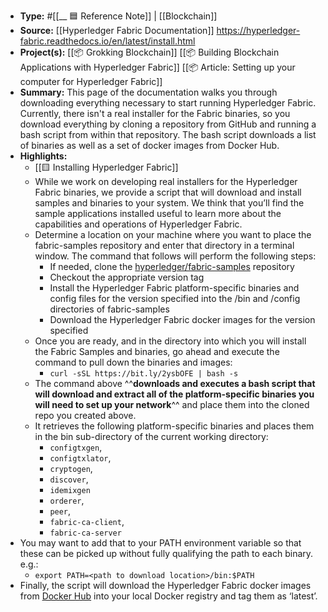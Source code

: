 - **Type:** #[[__ 🟦  Reference Note]] | [[Blockchain]]
- **Source:** [[Hyperledger Fabric Documentation]] https://hyperledger-fabric.readthedocs.io/en/latest/install.html 
- **Project(s):** [[📦 Grokking Blockchain]] [[📦 Building Blockchain Applications with Hyperledger Fabric]] [[📦 Article: Setting up your computer for Hyperledger Fabric]]
- **Summary:** This page of the documentation walks you through downloading everything necessary to start running Hyperledger Fabric. Currently, there isn't a real installer for the Fabric binaries, so you download everything by cloning a repository from GitHub and running a bash script from within that repository. The bash script downloads a list of binaries as well as a set of docker images from Docker Hub.
- **Highlights:**
    - [[🟨 Installing Hyperledger Fabric]]
    - While we work on developing real installers for the Hyperledger Fabric
binaries, we provide a script that will download and install samples and
binaries to your system. We think that you’ll find the sample applications
installed useful to learn more about the capabilities and operations of
Hyperledger Fabric.
    - Determine a location on your machine where you want to place the fabric-samples repository and enter that directory in a terminal window. The
command that follows will perform the following steps:
        - If needed, clone the [hyperledger/fabric-samples](https://github.com/hyperledger/fabric-samples) repository
        - Checkout the appropriate version tag
        - Install the Hyperledger Fabric platform-specific binaries and config files
for the version specified into the /bin and /config directories of fabric-samples
        - Download the Hyperledger Fabric docker images for the version specified
    - Once you are ready, and in the directory into which you will install the
Fabric Samples and binaries, go ahead and execute the command to pull down the binaries and images:
        - `curl -sSL https://bit.ly/2ysbOFE | bash -s`
    - The command above ^^**downloads and executes a bash script
that will download and extract all of the platform-specific binaries you
will need to set up your network**^^ and place them into the cloned repo you
created above.
    - It retrieves the following platform-specific binaries and places them in the bin sub-directory of the current working directory:
        - `configtxgen`,
        - `configtxlator`,
        - `cryptogen`,
        - `discover`,
        - `idemixgen`
        - `orderer`,
        - `peer`,
        - `fabric-ca-client`,
        - `fabric-ca-server`
- You may want to add that to your PATH environment variable so that these
can be picked up without fully qualifying the path to each binary. e.g.:
    - `export PATH=<path to download location>/bin:$PATH`
- Finally, the script will download the Hyperledger Fabric docker images from
[Docker Hub](https://hub.docker.com/u/hyperledger/) into your local Docker registry and tag them as ‘latest’.
